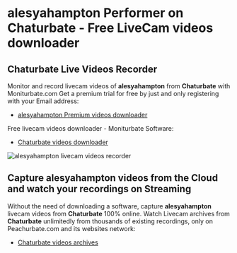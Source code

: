 # alesyahampton Performer on Chaturbate - Free LiveCam videos downloader

## Chaturbate Live Videos Recorder

Monitor and record livecam videos of **alesyahampton** from **Chaturbate** with Moniturbate.com
Get a premium trial for free by just and only registering with your Email address:
* [alesyahampton Premium videos downloader](https://moniturbate.com/request-demo-licence-key.html)

Free livecam videos downloader - Moniturbate Software:
* [Chaturbate videos downloader](https://moniturbate.com/moniturbate-download-software.html)

![alesyahampton livecam videos recorder](https://peachurnet.com/templates/moniturbate-software.png)


## Capture alesyahampton videos from the Cloud and watch your recordings on Streaming

Without the need of downloading a software, capture **alesyahampton** livecam videos from **Chaturbate** 100% online.
Watch Livecam archives from **Chaturbate** unlimitedly from thousands of existing recordings, only on Peachurbate.com and its websites network:
* [Chaturbate videos archives](https://peachurnet.com/)